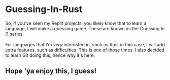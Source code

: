 # Guessing-In-Rust
So, if you've seen my Replit projects, you likely know that to learn a language, I will make a guessing game. These are known as the Guessing In [] series.
<br /><br />
For languages that I'm *very* interested in, such as Rust in this case, I will add extra features, such as difficulties. This is one of those times. I also decided to learn Git doing this, hence why it's here.

<h2> Hope 'ya enjoy this, I guess! </h2>
